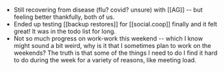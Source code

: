 - Still recovering from disease (flu? covid? unsure) with [[AG]] -- but feeling better thankfully, both of us.
- Ended up testing [[backup restores]] for [[social.coop]] finally and it felt great! It was in the todo list for long.
- Not so much progress on work-work this weekend -- which I know might sound a bit weird, why is it that I sometimes plan to work on the weekends? The truth is that some of the things I need to do I find it hard to do during the week for a variety of reasons, like meeting load.